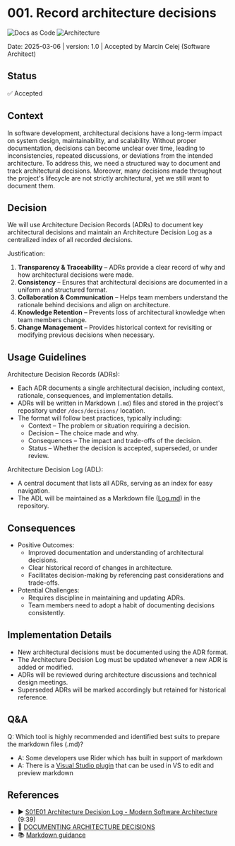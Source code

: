 # 001. Record architecture decisions
![Docs as Code](https://img.shields.io/badge/Docs_as_Code-blue)
![Architecture](https://img.shields.io/badge/Architecture-darkviolet)

Date: 2025-03-06 | version: 1.0 | Accepted by Marcin Celej (Software Architect)

## Status

✅ Accepted

## Context

In software development, architectural decisions have a long-term impact on system design, maintainability, and scalability.
Without proper documentation, decisions can become unclear over time, leading to inconsistencies, repeated discussions, or deviations from the intended architecture.
To address this, we need a structured way to document and track architectural decisions.
Moreover, many decisions made throughout the project's lifecycle are not strictly architectural, yet we still want to document them.

## Decision

We will use Architecture Decision Records (ADRs) to document key architectural decisions and maintain an Architecture Decision Log as a centralized index of all recorded decisions.

Justification:
1. **Transparency & Traceability** – ADRs provide a clear record of why and how architectural decisions were made.
2. **Consistency** – Ensures that architectural decisions are documented in a uniform and structured format.
3. **Collaboration & Communication** – Helps team members understand the rationale behind decisions and align on architecture.
4. **Knowledge Retention** – Prevents loss of architectural knowledge when team members change.
5. **Change Management** – Provides historical context for revisiting or modifying previous decisions when necessary.

## Usage Guidelines

Architecture Decision Records (ADRs):

* Each ADR documents a single architectural decision, including context, rationale, consequences, and implementation details.
* ADRs will be written in Markdown (`.md`) files and stored in the project's repository under `/docs/decisions/` location.
* The format will follow best practices, typically including:
  * Context – The problem or situation requiring a decision.
  * Decision – The choice made and why.
  * Consequences – The impact and trade-offs of the decision.
  * Status – Whether the decision is accepted, superseded, or under review.

Architecture Decision Log (ADL):
* A central document that lists all ADRs, serving as an index for easy navigation.
* The ADL will be maintained as a Markdown file ([Log.md](../Log.md)) in the repository.

## Consequences

* Positive Outcomes:
  * Improved documentation and understanding of architectural decisions.
  * Clear historical record of changes in architecture.
  * Facilitates decision-making by referencing past considerations and trade-offs.
* Potential Challenges:
  * Requires discipline in maintaining and updating ADRs.
  * Team members need to adopt a habit of documenting decisions consistently.

## Implementation Details

* New architectural decisions must be documented using the ADR format.
* The Architecture Decision Log must be updated whenever a new ADR is added or modified.
* ADRs will be reviewed during architecture discussions and technical design meetings.
* Superseded ADRs will be marked accordingly but retained for historical reference.

## Q&A

Q: Which tool is highly recommended and identified best suits to prepare the markdown files (.md)?
   * A: Some developers use Rider which has built in support of markdown
   * A: There is a [Visual Studio plugin](https://marketplace.visualstudio.com/items?itemName=MadsKristensen.MarkdownEditor64) that can be used in VS to edit and preview markdown

## References

* ▶️ [S01E01 Architecture Decision Log - Modern Software Architecture](https://www.youtube.com/watch?v=td3vERoL_KQ&ab_channel=SynergySoftwareArchitecture) (9:39)
* 📖 [DOCUMENTING ARCHITECTURE DECISIONS](http://thinkrelevance.com/blog/2011/11/15/documenting-architecture-decisions)
* 📚 [Markdown guidance](https://docs.microsoft.com/en-us/azure/devops/project/wiki/markdown-guidance?view=azure-devops)